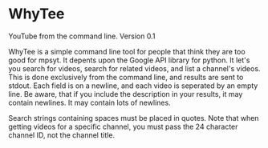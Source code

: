 # WhyTee
YouTube from the command line.
Version 0.1

WhyTee is a simple command line tool for people that think they are too good for mpsyt. It depents upon the Google API library for python. It let's you search for videos, search for related videos, and list a channel's videos. This is done exclusively from the command line, and results are sent to stdout. Each field is on a newline, and each video is seperated by an empty line. Be aware, that if you include the description in your results, it may contain newlines. It may contain lots of newlines.

Search strings containing spaces must be placed in quotes. Note that when getting videos for a specific channel, you must pass the 24 character channel ID, not the channel title. 
